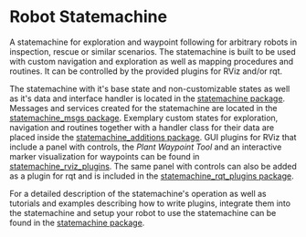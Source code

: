 # Robot Statemachine
A statemachine for exploration and waypoint following for arbitrary robots in inspection, rescue or similar scenarios. The statemachine is built to be used with custom navigation and exploration as well as mapping procedures and routines. It can be controlled by the provided plugins for RViz and/or rqt.

The statemachine with it's base state and non-customizable states as well as it's data and interface handler is located in the [statemachine package](statemachine). Messages and services created for the statemachine are located in the [statemachine_msgs package](statemachine_msgs). Exemplary custom states for exploration, navigation and routines together with a handler class for their data are placed inside the [statemachine_additions package](statemachine_additions). GUI plugins for RViz that include a panel with controls, the *Plant Waypoint Tool* and an interactive marker visualization for waypoints can be found in [statemachine_rviz_plugins](statemachine_rviz_plugins). The same panel with controls can also be added as a plugin for rqt and is included in the [statemachine_rqt_plugins package](statemachine_rqt_plugins).

For a detailed description of the statemachine's operation as well as tutorials and examples describing how to write plugins, integrate them into the statemachine and setup your robot to use the statemachine can be found in the [statemachine package](statemachine).
